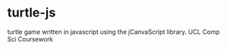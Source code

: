 turtle-js
=========

turtle game written in javascript using the jCanvaScript library. UCL Comp Sci Coursework

